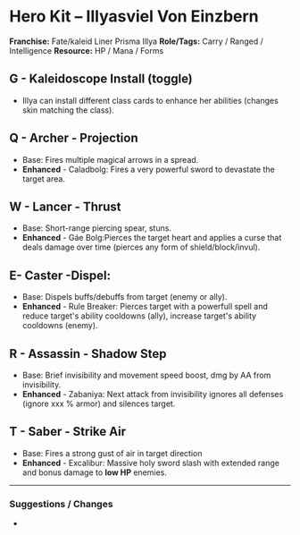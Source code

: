 # Hero Kit – Illyasviel Von Einzbern

**Franchise:** Fate/kaleid Liner Prisma Illya
**Role/Tags:** Carry / Ranged / Intelligence 
**Resource:** HP / Mana / Forms

## G - Kaleidoscope Install (toggle)
- Illya can install different class cards to enhance her abilities (changes skin matching the class).

## Q - Archer - Projection
- Base: Fires multiple magical arrows in a spread.
- **Enhanced** - Caladbolg: Fires a very powerful sword to devastate the target area.

## W - Lancer - Thrust
- Base: Short-range piercing spear, stuns.
- **Enhanced** - Gáe Bolg:Pierces the target heart and applies a curse that deals damage over time (pierces any form of shield/block/invul).

## E- Caster -Dispel:
- Base: Dispels buffs/debuffs from target (enemy or ally).
- **Enhanced** - Rule Breaker: Pierces target with a powerfull spell and reduce target's ability cooldowns (ally), increase target's ability cooldowns (enemy).

## R - Assassin - Shadow Step
- Base: Brief invisibility and movement speed boost, dmg by AA from invisibility.
- **Enhanced** - Zabaniya: Next attack from invisibility ignores all defenses (ignore xxx % armor) and silences target.

## T - Saber - Strike Air
- Base: Fires a strong  gust of air in target direction
- **Enhanced** - Excalibur: Massive holy sword slash with extended range and bonus damage to **low HP** enemies.

---

### Suggestions / Changes
- <your notes here>